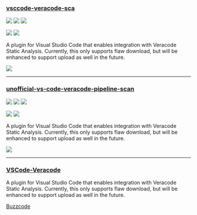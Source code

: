 ### [vsccode-veracode-sca](https://github.com/Lerer/vscode-veracode-sca)

![](https://img.shields.io/github/stars/Lerer/vscode-veracode-sca.svg?style=social)
![](https://img.shields.io/github/forks/Lerer/vscode-veracode-sca.svg?style=social)
![](https://img.shields.io/github/watchers/Lerer/vscode-veracode-sca.svg?style=social)

![](https://img.shields.io/github/languages/top/Lerer/vscode-veracode-sca)
![](https://img.shields.io/github/contributors/Lerer/vscode-veracode-sca)

A plugin for Visual Studio Code that enables integration with Veracode Static Analysis. Currently, this only supports flaw download, but will be enhanced to support upload as well in the future.

[![](https://img.shields.io/github/followers/Lerer?label=Lerer&style=social)](https://github/Lerer)

---
### [unofficial-vs-code-veracode-pipeline-scan](https://github.com/ctcampbell/unofficial-vs-code-veracode-pipeline-scan)

![](https://img.shields.io/github/stars/ctcampbell/unofficial-vs-code-veracode-pipeline-scan.svg?style=social)
![](https://img.shields.io/github/forks/ctcampbell/unofficial-vs-code-veracode-pipeline-scan.svg?style=social)
![](https://img.shields.io/github/watchers/ctcampbell/unofficial-vs-code-veracode-pipeline-scan.svg?style=social)

![](https://img.shields.io/github/languages/top/ctcampbell/unofficial-vs-code-veracode-pipeline-scan)
![](https://img.shields.io/github/contributors/ctcampbell/unofficial-vs-code-veracode-pipeline-scan)

A plugin for Visual Studio Code that enables integration with Veracode Static Analysis. Currently, this only supports flaw download, but will be enhanced to support upload as well in the future.

[![](https://img.shields.io/github/followers/ctcampbell?label=ctcampbell&style=social)](https://github/ctcampbell)

---
### [VSCode-Veracode](https://gitlab.com/buzzcode/VSCode-Veracode)

A plugin for Visual Studio Code that enables integration with Veracode Static Analysis. Currently, this only supports flaw download, but will be enhanced to support upload as well in the future.

[Buzzcode](https://gitlab.com/Buzzcode)